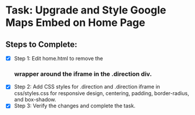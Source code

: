 # Task: Upgrade and Style Google Maps Embed on Home Page

## Steps to Complete:

- [x] Step 1: Edit home.html to remove the <h3> wrapper around the iframe in the .direction div.
- [x] Step 2: Add CSS styles for .direction and .direction iframe in css/styles.css for responsive design, centering, padding, border-radius, and box-shadow.
- [x] Step 3: Verify the changes and complete the task.
